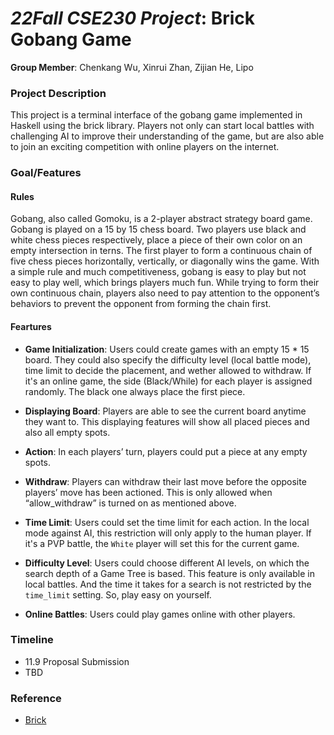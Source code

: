 # *22Fall CSE230 Project*: Brick Gobang Game

**Group Member**: Chenkang Wu, Xinrui Zhan, Zijian He, Lipo

### Project Description

This project is a terminal interface of the gobang game implemented in Haskell using the brick library. Players not only can start local battles with challenging AI to improve their understanding of the game, but are also able to join an exciting competition with online players on the internet.

### Goal/Features

#### Rules

Gobang, also called Gomoku, is a 2-player abstract strategy board game. Gobang is played on a 15 by 15 chess board. Two players use black and white chess pieces respectively, place a piece of their own color on an empty intersection in terns. The first player to form a continuous chain of five chess pieces horizontally, vertically, or diagonally wins the game.
With a simple rule and much competitiveness, gobang is easy to play but not easy to play well, which brings players much fun. While trying to form their own continuous chain, players also need to pay attention to the opponent’s behaviors to prevent the opponent from forming the chain first.


#### Feartures

- **Game Initialization**: Users could create games with an empty 15 * 15 board. They could also specify the difficulty level (local battle mode), time limit to decide the placement, and wether allowed to withdraw. If it's an online game, the side (Black/While) for each player is assigned randomly. The black one always place the first piece.

- **Displaying Board**: Players are able to see the current board anytime they want to. This displaying features will show all placed pieces and also all empty spots. 

- **Action**: In each players’ turn, players could put a piece at any empty spots.

- **Withdraw**: Players can withdraw their last move before the opposite players’ move has been actioned. This is only allowed when “allow_withdraw” is turned on as mentioned above.

- **Time Limit**: Users could set the time limit for each action. In the local mode against AI, this restriction will only apply to the human player. If it's a PVP battle, the `White` player will set this for the current game. 

- **Difficulty Level**:  Users could choose different AI levels, on which the search depth of a Game Tree is based. This feature is only available in local battles. And the time it takes for a search is not restricted by the `time_limit` setting. So, play easy on yourself.

- **Online Battles**: Users could play games online with other players.


### Timeline

- 11.9 Proposal Submission
- TBD

### Reference

- [Brick](https://github.com/jtdaugherty/brick)

